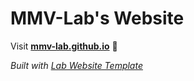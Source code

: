
# MMV-Lab's Website

Visit **[mmv-lab.github.io](https://mmv-lab.github.io)** 🚀

_Built with [Lab Website Template](https://greene-lab.gitbook.io/lab-website-template-docs)_
